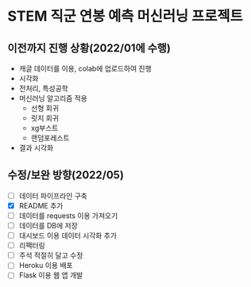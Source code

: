 # STEM 직군 연봉 예측 머신러닝 프로젝트

## 이전까지 진행 상황(2022/01에 수행)
* 캐글 데이터를 이용, colab에 업로드하여 진행
* 시각화
* 전처리, 특성공학
* 머신러닝 알고리즘 적용
  * 선형 회귀
  * 릿지 회귀
  * xg부스트
  * 랜덤포레스트
* 결과 시각화


## 수정/보완 방향(2022/05)
* [ ] 데이터 파이프라인 구축
* [x] README 추가
* [ ] 데이터를 requests 이용 가져오기
* [ ] 데이터를 DB에 저장
* [ ] 대시보드 이용 데이터 시각화 추가
* [ ] 리팩터링
* [ ] 주석 적절히 달고 수정
* [ ] Heroku 이용 배포
* [ ] Flask 이용 웹 앱 개발
